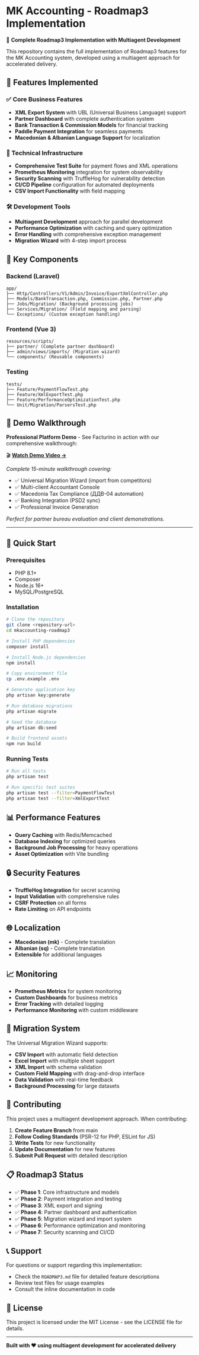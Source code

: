# MK Accounting - Roadmap3 Implementation

🚀 **Complete Roadmap3 Implementation with Multiagent Development**

This repository contains the full implementation of Roadmap3 features for the MK Accounting system, developed using a multiagent approach for accelerated delivery.

## 🎯 Features Implemented

### ✅ Core Business Features
- **XML Export System** with UBL (Universal Business Language) support
- **Partner Dashboard** with complete authentication system
- **Bank Transaction & Commission Models** for financial tracking
- **Paddle Payment Integration** for seamless payments
- **Macedonian & Albanian Language Support** for localization

### 🔧 Technical Infrastructure
- **Comprehensive Test Suite** for payment flows and XML operations
- **Prometheus Monitoring** integration for system observability
- **Security Scanning** with TruffleHog for vulnerability detection
- **CI/CD Pipeline** configuration for automated deployments
- **CSV Import Functionality** with field mapping

### 🛠️ Development Tools
- **Multiagent Development** approach for parallel development
- **Performance Optimization** with caching and query optimization
- **Error Handling** with comprehensive exception management
- **Migration Wizard** with 4-step import process

## 📁 Key Components

### Backend (Laravel)
```
app/
├── Http/Controllers/V1/Admin/Invoice/ExportXmlController.php
├── Models/BankTransaction.php, Commission.php, Partner.php
├── Jobs/Migration/ (Background processing jobs)
├── Services/Migration/ (Field mapping and parsing)
└── Exceptions/ (Custom exception handling)
```

### Frontend (Vue 3)
```
resources/scripts/
├── partner/ (Complete partner dashboard)
├── admin/views/imports/ (Migration wizard)
└── components/ (Reusable components)
```

### Testing
```
tests/
├── Feature/PaymentFlowTest.php
├── Feature/XmlExportTest.php
├── Feature/PerformanceOptimizationTest.php
└── Unit/Migration/ParsersTest.php
```

## 🎥 Demo Walkthrough

**Professional Platform Demo** - See Facturino in action with our comprehensive walkthrough:

🎬 **[Watch Demo Video →](https://www.loom.com/share/facturino-macedonia-platform-demo)**

*Complete 15-minute walkthrough covering:*
- ✅ Universal Migration Wizard (import from competitors)
- ✅ Multi-client Accountant Console 
- ✅ Macedonia Tax Compliance (ДДВ-04 automation)
- ✅ Banking Integration (PSD2 sync)
- ✅ Professional Invoice Generation

*Perfect for partner bureau evaluation and client demonstrations.*

---

## 🚀 Quick Start

### Prerequisites
- PHP 8.1+
- Composer
- Node.js 16+
- MySQL/PostgreSQL

### Installation
```bash
# Clone the repository
git clone <repository-url>
cd mkaccounting-roadmap3

# Install PHP dependencies
composer install

# Install Node.js dependencies
npm install

# Copy environment file
cp .env.example .env

# Generate application key
php artisan key:generate

# Run database migrations
php artisan migrate

# Seed the database
php artisan db:seed

# Build frontend assets
npm run build
```

### Running Tests
```bash
# Run all tests
php artisan test

# Run specific test suites
php artisan test --filter=PaymentFlowTest
php artisan test --filter=XmlExportTest
```

## 📊 Performance Features

- **Query Caching** with Redis/Memcached
- **Database Indexing** for optimized queries
- **Background Job Processing** for heavy operations
- **Asset Optimization** with Vite bundling

## 🔒 Security Features

- **TruffleHog Integration** for secret scanning
- **Input Validation** with comprehensive rules
- **CSRF Protection** on all forms
- **Rate Limiting** on API endpoints

## 🌐 Localization

- **Macedonian (mk)** - Complete translation
- **Albanian (sq)** - Complete translation
- **Extensible** for additional languages

## 📈 Monitoring

- **Prometheus Metrics** for system monitoring
- **Custom Dashboards** for business metrics
- **Error Tracking** with detailed logging
- **Performance Monitoring** with custom middleware

## 🔄 Migration System

The Universal Migration Wizard supports:
- **CSV Import** with automatic field detection
- **Excel Import** with multiple sheet support
- **XML Import** with schema validation
- **Custom Field Mapping** with drag-and-drop interface
- **Data Validation** with real-time feedback
- **Background Processing** for large datasets

## 🤝 Contributing

This project uses a multiagent development approach. When contributing:

1. **Create Feature Branch** from main
2. **Follow Coding Standards** (PSR-12 for PHP, ESLint for JS)
3. **Write Tests** for new functionality
4. **Update Documentation** for new features
5. **Submit Pull Request** with detailed description

## 📋 Roadmap3 Status

- ✅ **Phase 1**: Core infrastructure and models
- ✅ **Phase 2**: Payment integration and testing
- ✅ **Phase 3**: XML export and signing
- ✅ **Phase 4**: Partner dashboard and authentication
- ✅ **Phase 5**: Migration wizard and import system
- ✅ **Phase 6**: Performance optimization and monitoring
- ✅ **Phase 7**: Security scanning and CI/CD

## 📞 Support

For questions or support regarding this implementation:
- Check the `ROADMAP3.md` file for detailed feature descriptions
- Review test files for usage examples
- Consult the inline documentation in code

## 📄 License

This project is licensed under the MIT License - see the LICENSE file for details.

---

**Built with ❤️ using multiagent development for accelerated delivery**
